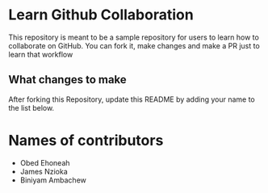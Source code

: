 # Learn Github Collaboration
This repository is meant to be a sample repository for users to learn how to collaborate on GitHub. You can fork it, make changes and make a PR just to learn that workflow

## What changes to make
After forking this Repository, update this README by adding your name to the list below.

# Names of contributors
- Obed Ehoneah
- James Nzioka
- Biniyam Ambachew
